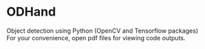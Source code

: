 # ODHand
Object detection using Python (OpenCV and Tensorflow packages) \
For your convenience, open pdf files for viewing code outputs.
